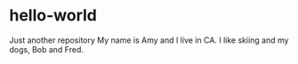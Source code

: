 # hello-world
Just another repository
My name is Amy and I live in CA. 
I like skiing and my dogs, Bob and Fred.
